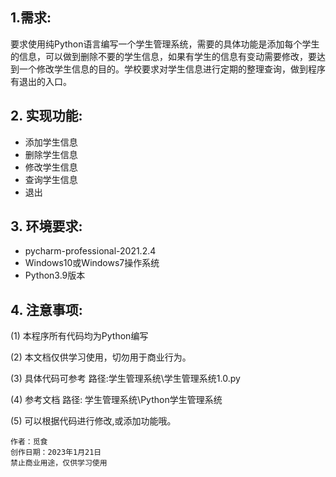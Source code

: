 ## 1.需求:

要求使用纯Python语言编写一个学生管理系统，需要的具体功能是添加每个学生的信息，可以做到删除不要的学生信息，如果有学生的信息有变动需要修改，要达到一个修改学生信息的目的。学校要求对学生信息进行定期的整理查询，做到程序有退出的入口。



## 2.  实现功能:

-  添加学生信息
- 删除学生信息
- 修改学生信息
- 查询学生信息
- 退出



## 3.  环境要求:

- pycharm-professional-2021.2.4
- Windows10或Windows7操作系统
- Python3.9版本



## 4.  注意事项:

(1)  本程序所有代码均为Python编写

(2)  本文档仅供学习使用，切勿用于商业行为。

(3)  具体代码可参考  路径:学生管理系统\学生管理系统1.0.py

(4)  参考文档 路径: 学生管理系统\Python学生管理系统

(5)  可以根据代码进行修改,或添加功能哦。



```
作者：觅食
创作日期：2023年1月21日
禁止商业用途，仅供学习使用
```
